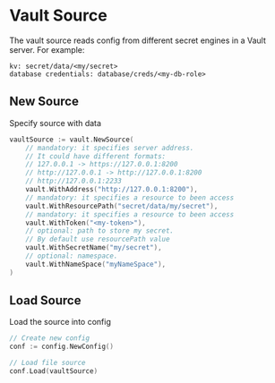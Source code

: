 # Vault Source

The vault source reads config from different secret engines in a Vault server. For example:
```
kv: secret/data/<my/secret>
database credentials: database/creds/<my-db-role>
```

## New Source

Specify source with data

```go
vaultSource := vault.NewSource(
	// mandatory: it specifies server address. 
	// It could have different formats:
	// 127.0.0.1 -> https://127.0.0.1:8200
	// http://127.0.0.1 -> http://127.0.0.1:8200
	// http://127.0.0.1:2233
	vault.WithAddress("http://127.0.0.1:8200"),
	// mandatory: it specifies a resource to been access
	vault.WithResourcePath("secret/data/my/secret"),
    // mandatory: it specifies a resource to been access
	vault.WithToken("<my-token>"),
	// optional: path to store my secret.
	// By default use resourcePath value 
	vault.WithSecretName("my/secret"),
	// optional: namespace.
    vault.WithNameSpace("myNameSpace"),
)
```

## Load Source

Load the source into config

```go
// Create new config
conf := config.NewConfig()

// Load file source
conf.Load(vaultSource)
```
